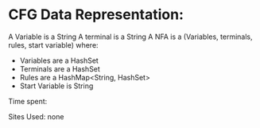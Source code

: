 # CFG Data Representation:
A Variable is a String
A terminal is a String
A NFA is a (Variables, terminals, rules, start variable) where:
 - Variables are a HashSet<String>
 - Terminals are a HashSet<String>
 - Rules are a HashMap<String, HashSet<String>>
 - Start Variable is String

Time spent:

Sites Used:
none